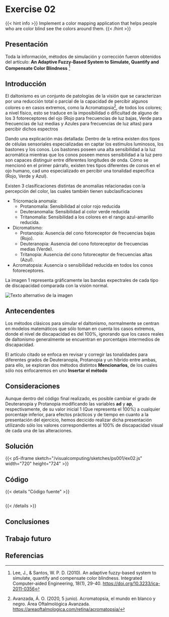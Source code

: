 # Exercise 02
{{< hint info >}}
Implement a color mapping application that helps people who are color blind see the colors around them.
{{< /hint >}}

## Presentación

Toda la información, métodos de simulación y corrección fueron obtenidos del artículo: **An Adaptive Fuzzy-Based System to Simulate, Quantify and Compensate Color Blindness** [^1]

## Introducción

El daltonismo es un conjunto de patologías de la visión que se caracterizan por una reducción total o parcial de la capacidad de percibir algunos colores o en casos extremos, como la Acromatopsia[^2], de todos los colores; a nivel físico, esto se traduce en la imposibilidad o dificultad de alguno de los 3 fotoreceptores del ojo (Rojo para frecuencias de luz bajas, Verde para frecuencias de luz medias y Azules para frecuencias de luz altas) para percibir dichos espectros

Dando una explicación más detallada: Dentro de la retina existen dos tipos de células sensoriales especializadas en captar los estímulos luminosos, los bastones y los conos. Los bastones poseen una alta sensibilidad a la luz acromática mientras que los conos poseen menos sensibilidad a la luz pero son capaces distinguir entre diferentes longitudes de onda. Cómo se mencionó en el primer párrafo, existen tres tipos diferentes de conos en el ojo humano, cad uno especializado en percibir una tonalidad específica (Rojo, Verde y Azul).

Existen 3 clasificaciones distintas de anomalías relacionadas con la percepción del color, las cuales también tienen subclasificaciones
- Tricromacía anomala:
    * Protanomalia: Sensibilidad al color rojo reducida
    * Deuteranomalia: Sensibilidad al color verde reducida
    * Tritanomalia: Sensibilidad a los colores en el rango azul-amarillo reducida.
- Dicromatismo: 
    * Protanopia: Ausencia del cono fotoreceptor de frecuencias bajas (Rojo).
    * Deuteranopia: Ausencia del cono fotoreceptor de frecuencias medias (Verde).
    * Tritanopia: Ausencia del cono fotoreceptor de frecuencias altas (Azul).
- Acromatopsia: Ausencia o sensibilidad reducida en todos los conos fotoreceptores.

La imagen 1 representa gráficamente las bandas expectrales de cada tipo de discapacidad comparada con la visión normal.

![Texto alternativo de la imagen](/visualcomputing/assets/Color_blindness.svg.png)

## Antecendentes

Los métodos clásicos para simular el daltonismo, normalmente se centran en modelos matemáticos que sólo toman en cuenta los casos extremos, donde el nivel de discapacidad es del 100%, ignorando que los casos reales de daltonismo generalmente se encuentran en porcentajes intermedios de discapacidad.

El artículo citado se enfoca en revisar y corregir las tonalidades para diferentes grados de Deuteranopia, Protanopia y un híbrido entre ambas, para ello, se exploran dos métodos distintos **Mencionarlos**, de los cuales sólo nos enfocaremos en uno **Insertar el método**

## Consideraciones

Aunque dentro del código final realizado, es posible cambiar el grado de Deuteranopia y Protanopia modificando las variables **ad** y **ap**, respectivamente, de su valor inicial 1 (Que representa el 100%) a cualquier porcentaje inferior, para efectos prácticos y de tiempo en cuanto a la presentación del ejercicio, hemos decicido realizar dicha presentación utilizando sólo los valores correspondientes al 100% de discapacidad visual de cada una de las alteraciones.

## Solución
{{< p5-iframe sketch="/visualcomputing/sketches/ps001/ex02.js" width="720" height="724" >}}

## Código
{{< details "Código fuente" >}}
<pre data-src="/visualcomputing/sketches/ps001/ex02.js" class="line-numbers"></pre>
{{< /details >}}

## Conclusiones

## Trabajo futuro   

## Referencias
[^1]: Lee, J., & Santos, W. P. D. (2010). An adaptive fuzzy-based system to simulate, quantify and compensate color blindness. Integrated Computer-aided Engineering, 18(1), 29-40. https://doi.org/10.3233/ica-2011-0356

[^2]: Avanzada, Á. O. (2020, 5 junio). Acromatopsia, el mundo en blanco y negro. Área Oftalmológica Avanzada. https://areaoftalmologica.com/retina/acromatopsia/


